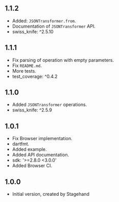 ## 1.1.2

- Added: `JSONTransformer.from`.
- Documentation of `JSONTransformer` API.
- swiss_knife: ^2.5.10

## 1.1.1

- Fix parsing of operation with empty parameters.
- Fix `README.md`.
- More tests.
- test_coverage: ^0.4.2

## 1.1.0

- Added `JSONTransformer` operations.
- swiss_knife: ^2.5.9

## 1.0.1

- Fix Browser implementation.
- dartfmt.
- Added example.
- Added API documentation.
- sdk: '>=2.8.0 <3.0.0'
- Added Browser CI.

## 1.0.0

- Initial version, created by Stagehand
